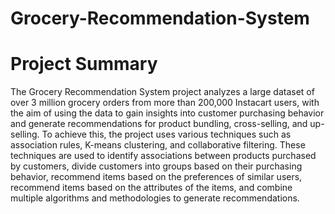 # Grocery-Recommendation-System

# Project Summary
The Grocery Recommendation System project analyzes a large dataset of over 3 million grocery orders from more than 200,000 Instacart users, with the aim of using the data to gain insights into customer purchasing behavior and generate recommendations for product bundling, cross-selling, and up- selling. To achieve this, the project uses various techniques such as association rules, K-means clustering, and collaborative filtering. These techniques are used to identify associations between products purchased by customers, divide customers into groups based on their purchasing behavior, recommend items based on the preferences of similar users, recommend items based on the attributes of the items, and combine multiple algorithms and methodologies to generate recommendations.
